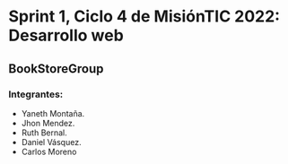 # Sprint 1, Ciclo 4 de MisiónTIC 2022: Desarrollo web

## BookStoreGroup
### Integrantes:
- Yaneth Montaña.
- Jhon Mendez.
- Ruth Bernal.
- Daniel Vásquez.
- Carlos Moreno
